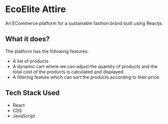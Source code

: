 # EcoElite Attire
An ECommerce platform for a sustainable fashion brand built using Reactjs.
## What it does?
The platform has the following features:

- A list of products 
- A dynamic cart where we can adjust the quantity of products and the total cost of the products is calculated and displayed.
- A filtering feature which can sort the products according to their price.

## Tech Stack Used
- React
- CSS
- JavaScript
